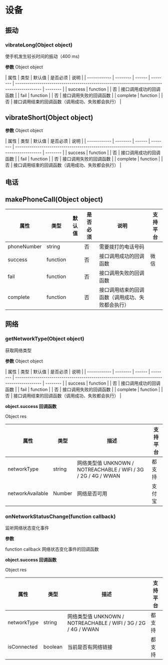# 设备

## 振动

### vibrateLong(Object object)

使手机发生较长时间的振动（400 ms)


**参数**
Object object

| 属性         | 类型     | 默认值 | 是否必须 | 说明                 |
| ------------ | -------- | ------ | -------- | ------------------------------------------------------------------------------------------- | -------- |
| success      | function |        | 否       | 接口调用成功的回调函数                                                                                                                      |
| fail         | function |        | 否       | 接口调用失败的回调函数                                                                                                                      |
| complete     | function |        | 否       | 接口调用结束的回调函数（调用成功、失败都会执行）                                                                                            |
## vibrateShort(Object object)

**参数**
Object object

| 属性         | 类型     | 默认值 | 是否必须 | 说明                 |
| ------------ | -------- | ------ | -------- | ------------------------------------------------------------------------------------------- | -------- |
| success      | function |        | 否       | 接口调用成功的回调函数                                                                                                                      |
| fail         | function |        | 否       | 接口调用失败的回调函数                                                                                                                      |
| complete     | function |        | 否       | 接口调用结束的回调函数（调用成功、失败都会执行）                                                                                            |

## 电话

## makePhoneCall(Object object)

| 属性         | 类型     | 默认值 | 是否必须 | 说明                 |支持平台|
| ------------ | -------- | ------ | -------- | ------------------------------------------------------------------------------------------- | -------- |
|phoneNumber      | string|        | 否       |需要拨打的电话号码                                                                                                                     |
| success      | function |        | 否       | 接口调用成功的回调函数       |微信                                                                                                               |
| fail         | function |        | 否       | 接口调用失败的回调函数                                                                                                                      |
| complete     | function |        | 否       | 接口调用结束的回调函数（调用成功、失败都会执行）                                                                                            |


## 网络

### getNetworkType(Object object)

获取网络类型

**参数**
Object object

| 属性         | 类型     | 默认值 | 是否必须 | 说明                 |
| ------------ | -------- | ------ | -------- | ------------------------------------------------------------------------------------------- | -------- |
| success      | function |        | 否       | 接口调用成功的回调函数                                                                                                                      |
| fail         | function |        | 否       | 接口调用失败的回调函数                                                                                                                      |
| complete     | function |        | 否       | 接口调用结束的回调函数（调用成功、失败都会执行）                                                                                            |


**object.success 回调函数**

Object res

| 属性       | 类型   | 描述                                       |支持平台|
| ---------- | ------ | ------------------------|------------------ |
| networkType       | string | 网络类型值 UNKNOWN / NOTREACHABLE / WIFI / 3G / 2G / 4G / WWAN |都支持|
| networkAvailable | Number |网络是否可用           |支付宝|



### onNetworkStatusChange(function callback)

监听网络状态变化事件

**参数**

function callback
网络状态变化事件的回调函数

**object.success 回调函数**

Object res

| 属性       | 类型   | 描述                                       |支持平台|
| ---------- | ------ | ------------------------|------------------ |
| networkType       | string | 网络类型值 UNKNOWN / NOTREACHABLE / WIFI / 3G / 2G / 4G / WWAN |都支持|
| isConnected | boolean |当前是否有网络链接           |都支持|

